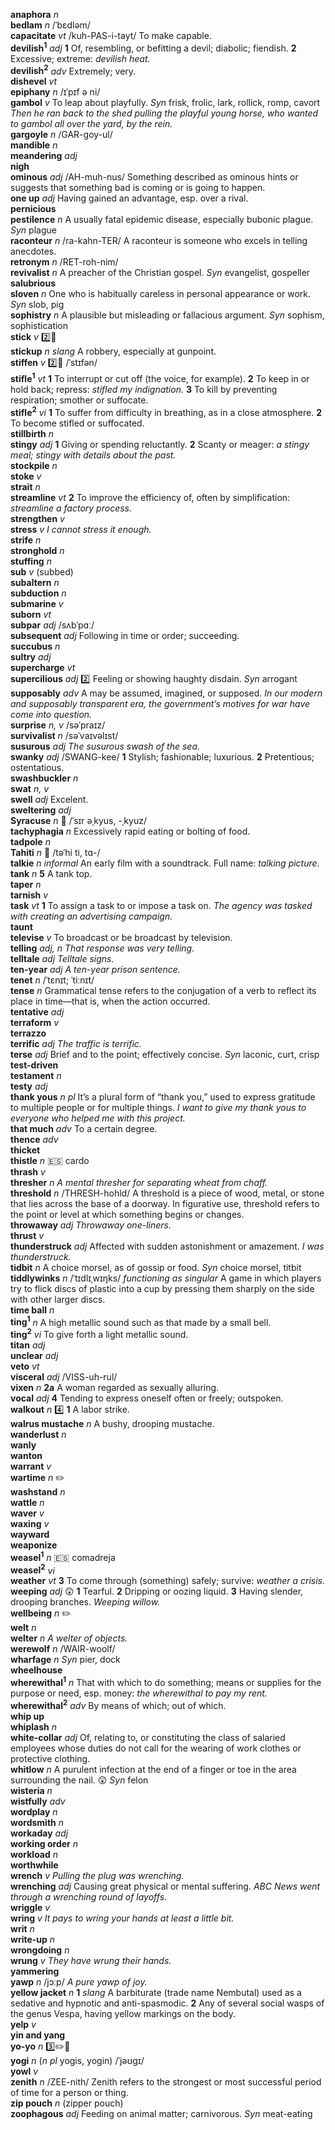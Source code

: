 __anaphora__ _n_  
__bedlam__ _n_ /ˈbɛdləm/  
__capacitate__ _vt_ /kuh-PAS-i-tayt/ To make capable.  
__devilish<sup>1</sup>__ _adj_ __1__ Of, resembling, or befitting a devil; diabolic; fiendish. __2__ Excessive; extreme: _devilish heat._  
__devilish<sup>2</sup>__ _adv_ Extremely; very.  
__dishevel__ _vt_  
__epiphany__ _n_ /ɪˈpɪf ə ni/  
__gambol__ _v_ To leap about playfully. _Syn_ frisk, frolic, lark, rollick, romp, cavort _Then he ran back to the shed pulling the playful young horse, who wanted to gambol all over the yard, by the rein._  
__gargoyle__ _n_ /GAR-goy-ul/  
__mandible__ _n_  
__meandering__ _adj_  
__nigh__  
__ominous__ _adj_ /AH-muh-nus/ Something described as ominous hints or suggests that something bad is coming or is going to happen.  
__one up__ _adj_ Having gained an advantage, esp. over a rival.  
__pernicious__  
__pestilence__ _n_ A usually fatal epidemic disease, especially bubonic plague. _Syn_ plague  
__raconteur__ _n_ /ra-kahn-TER/ A raconteur is someone who excels in telling anecdotes.  
__retronym__ _n_ /RET-roh-nim/  
__revivalist__ _n_ A preacher of the Christian gospel. _Syn_ evangelist, gospeller  
__salubrious__  
__sloven__ _n_ One who is habitually careless in personal appearance or work. _Syn_ slob, pig  
__sophistry__ _n_ A plausible but misleading or fallacious argument. _Syn_ sophism, sophistication  
__stick__ _v_ :two::hammer:  
__stickup__ _n slang_ A robbery, especially at gunpoint.  
__stiffen__ _v_ :two::hammer: /ˈstɪfən/  
__stifle<sup>1</sup>__ _vt_ __1__ To interrupt or cut off (the voice, for example). __2__ To keep in or hold back; repress: _stifled my indignation._ __3__ To kill by preventing respiration; smother or suffocate.  
__stifle<sup>2</sup>__ _vi_ __1__ To suffer from difficulty in breathing, as in a close atmosphere. __2__ To become stifled or suffocated.  
__stillbirth__ _n_  
__stingy__ _adj_ __1__ Giving or spending reluctantly. __2__ Scanty or meager: _a stingy meal; stingy with details about the past._  
__stockpile__ _n_  
__stoke__ _v_  
__strait__ _n_  
__streamline__ _vt_ __2__ To improve the efficiency of, often by simplification: _streamline a factory process._  
__strengthen__ _v_  
__stress__ _v_ _I cannot stress it enough._  
__strife__ _n_  
__stronghold__ _n_  
__stuffing__ _n_  
__sub__ _v_ (subbed)  
__subaltern__ _n_  
__subduction__ _n_  
__submarine__ _v_  
__suborn__ _vt_  
__subpar__ _adj_ /sʌbˈpɑː/  
__subsequent__ _adj_ Following in time or order; succeeding.  
__succubus__ _n_  
__sultry__ _adj_  
__supercharge__ _vt_  
__supercilious__ _adj_ :two: Feeling or showing haughty disdain. _Syn_ arrogant  
__supposably__ _adv_ A may be assumed, imagined, or supposed. _In our modern and supposably transparent era, the government’s motives for war have come into question._  
__surprise__ _n, v_ /səˈpraɪz/  
__survivalist__ _n_ /səˈvaɪvəlɪst/  
__susurous__ _adj_ _The susurous swash of the sea._  
__swanky__ _adj_ /SWANG-kee/ __1__ Stylish; fashionable; luxurious. __2__ Pretentious; ostentatious.  
__swashbuckler__ _n_  
__swat__ _n, v_  
__swell__ _adj_ Excelent.  
__sweltering__ _adj_  
__Syracuse__ _n_ :mega: /ˈsɪr əˌkyus, -ˌkyuz/  
__tachyphagia__ _n_ Excessively rapid eating or bolting of food.  
__tadpole__ _n_  
__Tahiti__ _n_ :mega: /təˈhi ti, tɑ-/  
__talkie__ _n_ _informal_ An early film with a soundtrack. Full name: _talking picture_.  
__tank__ _n_ __5__ A tank top.  
__taper__ _n_  
__tarnish__ _v_  
__task__ _vt_ __1__ To assign a task to or impose a task on. _The agency was tasked with creating an advertising campaign._  
__taunt__  
__televise__ _v_ To broadcast or be broadcast by television.  
__telling__ _adj, n_ _That response was very telling._  
__telltale__ _adj_ _Telltale signs._  
__ten-year__ _adj_ _A ten-year prison sentence._  
__tenet__ _n_ /ˈtɛnɪt; ˈtiːnɪt/  
__tense__ _n_ Grammatical tense refers to the conjugation of a verb to reflect its place in time—that is, when the action occurred.  
__tentative__ _adj_  
__terraform__ _v_  
__terrazzo__  
__terrific__ _adj_ _The traffic is terrific._  
__terse__ _adj_ Brief and to the point; effectively concise. _Syn_ laconic, curt, crisp  
__test-driven__  
__testament__ _n_  
__testy__ _adj_  
__thank yous__ _n pl_ It’s a plural form of “thank you,” used to express gratitude to multiple people or for multiple things. _I want to give my thank yous to everyone who helped me with this project._  
__that much__ _adv_ To a certain degree.  
__thence__ _adv_  
__thicket__  
__thistle__ _n_ :es: cardo  
__thrash__ _v_  
__thresher__ _n_ _A mental thresher for separating wheat from chaff._  
__threshold__ _n_ /THRESH-hohld/ A threshold is a piece of wood, metal, or stone that lies across the base of a doorway. In figurative use, threshold refers to the point or level at which something begins or changes.  
__throwaway__ _adj_ _Throwaway one-liners._  
__thrust__ _v_  
__thunderstruck__ _adj_ Affected with sudden astonishment or amazement. _I was thunderstruck._  
__tidbit__ _n_ A choice morsel, as of gossip or food. _Syn_ choice morsel, titbit  
__tiddlywinks__ _n_ /ˈtɪdlɪˌwɪŋks/ _functioning as singular_ A game in which players try to flick discs of plastic into a cup by pressing them sharply on the side with other larger discs.  
__time ball__ _n_  
__ting<sup>1</sup>__ _n_ A high metallic sound such as that made by a small bell.  
__ting<sup>2</sup>__ _vi_ To give forth a light metallic sound.  
__titan__ _adj_  
__unclear__ _adj_  
__veto__ _vt_  
__visceral__ _adj_ /VISS-uh-rul/  
__vixen__ _n_ __2a__ A woman regarded as sexually alluring.  
__vocal__ _adj_ __4__ Tending to express oneself often or freely; outspoken.  
__walkout__ _n_ :four: __1__ A labor strike.  
__walrus mustache__ _n_ A bushy, drooping mustache.  
__wanderlust__ _n_  
__wanly__  
__wanton__  
__warrant__ _v_  
__wartime__ _n_ :pencil2:  
__washstand__ _n_  
__wattle__ _n_  
__waver__ _v_  
__waxing__ _v_  
__wayward__  
__weaponize__  
__weasel<sup>1</sup>__ _n_ :es: comadreja  
__weasel<sup>2</sup>__ _vi_  
__weather__ _vt_ __3__ To come through (something) safely; survive: _weather a crisis._  
__weeping__ _adj_ :astonished: __1__ Tearful. __2__ Dripping or oozing liquid. __3__ Having slender, drooping branches. _Weeping willow._  
__wellbeing__ _n_ :pencil2:  
__welt__ _n_  
__welter__ _n_ _A welter of objects._  
__werewolf__ _n_ /WAIR-woolf/  
__wharfage__ _n_ _Syn_ pier, dock  
__wheelhouse__  
__wherewithal<sup>1</sup>__ _n_ That with which to do something; means or supplies for the purpose or need, esp. money: _the wherewithal to pay my rent._  
__wherewithal<sup>2</sup>__ _adv_ By means of which; out of which.  
__whip up__  
__whiplash__ _n_  
__white-collar__ _adj_ Of, relating to, or constituting the class of salaried employees whose duties do not call for the wearing of work clothes or protective clothing.  
__whitlow__ _n_ A purulent infection at the end of a finger or toe in the area surrounding the nail. :astonished: _Syn_ felon  
__wisteria__ _n_  
__wistfully__ _adv_  
__wordplay__ _n_  
__wordsmith__ _n_  
__workaday__ _adj_  
__working order__ _n_  
__workload__ _n_  
__worthwhile__  
__wrench__ _v_ _Pulling the plug was wrenching._  
__wrenching__ _adj_ Causing great physical or mental suffering. _ABC News went through a wrenching round of layoffs._  
__wriggle__ _v_  
__wring__ _v_ _It pays to wring your hands at least a little bit._  
__writ__ _n_  
__write-up__ _n_  
__wrongdoing__ _n_  
__wrung__ _v_ _They have wrung their hands._  
__yammering__  
__yawp__ _n_ /jɔːp/ _A pure yawp of joy._  
__yellow jacket__ _n_ __1__ _slang_ A barbiturate (trade name Nembutal) used as a sedative and hypnotic and anti-spasmodic. __2__ Any of several social wasps of the genus Vespa, having yellow markings on the body.  
__yelp__ _v_  
__yin and yang__  
__yo-yo__ _n_ :three::pencil2::hammer:  
__yogi__ _n_ (_n pl_ yogis, yogin) /ˈjəʊgɪ/  
__yowl__ _v_  
__zenith__ _n_ /ZEE-nith/ Zenith refers to the strongest or most successful period of time for a person or thing.  
__zip pouch__ _n_ (zipper pouch)  
__zoophagous__ _adj_ Feeding on animal matter; carnivorous. _Syn_ meat-eating  